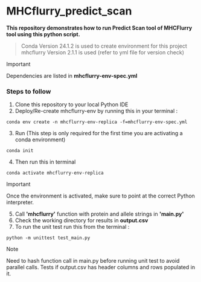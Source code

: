 # MHCflurry_predict_scan
**This repository demonstrates how to run Predict Scan tool of MHCFlurry tool using this python script.**
> Conda Version 24.1.2 is used to create environment for this project
> mhcflurry Version 2.1.1 is used (refer to yml file for version check)

> [!IMPORTANT]
> Dependencies are listed in **mhcflurry-env-spec.yml**

### Steps to follow

1. Clone this repository to your local Python IDE
2. Deploy/Re-create mhcflurry-env by running this in your terminal : 
```console
conda env create -n mhcflurry-env-replica -f=mhcflurry-env-spec.yml
```
3. Run (This step is only required for the first time you are activating a conda environment)
```console
conda init
```
4. Then run this in terminal
```console
conda activate mhcflurry-env-replica
```
> [!IMPORTANT]
> Once the environment is activated, make sure to point at the correct Python interpreter. 
5. Call **'mhcflurry'** function with protein and allele strings in **'main.py'**
6.  Check the working directory for results in **output.csv**
7. To run the unit test run this from the terminal :
```console
python -m unittest test_main.py
```
> [!Note]
> Need to hash function call in main.py before running unit test to avoid parallel calls.
> Tests if output.csv has header columns and rows populated in it.

